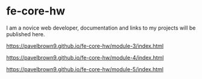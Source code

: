 # fe-core-hw
I am a novice web developer, documentation and links to my projects will be published here.

https://pavelbrown9.github.io/fe-core-hw/module-3/index.html

https://pavelbrown9.github.io/fe-core-hw/module-4/index.html

https://pavelbrown9.github.io/fe-core-hw/module-5/index.html
